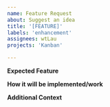 ```yaml
---
name: Feature Request
about: Suggest an idea
title: '[FEATURE]'
labels: 'enhancement'
assignees: wtLau
projects: 'Kanban'

---
```


**Expected Feature**


**How it will be implemented/work**


**Additional Context**

